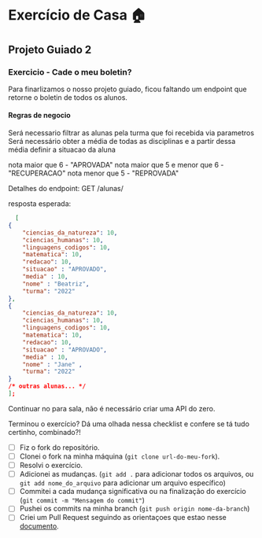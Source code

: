 # Exercício de Casa 🏠 

## Projeto Guiado 2

### Exercicio - Cade o meu boletin?

Para finarlizamos o nosso projeto guiado, ficou faltando um endpoint que retorne o boletin de todos os alunos.

#### Regras de negocio

Será necessario filtrar as alunas pela turma que foi recebida via parametros
Será necessário obter a média de todas as disciplinas e a partir dessa média definir a situacao da aluna

nota maior que 6 - "APROVADA"
nota maior que 5 e menor que 6 - "RECUPERACAO"
nota menor que 5 - "REPROVADA"

Detalhes do endpoint:
GET /alunas/

resposta esperada:

```json
  [
{
    "ciencias_da_natureza": 10,
    "ciencias_humanas": 10,
    "linguagens_codigos": 10,
    "matematica": 10,
    "redacao": 10,
    "situacao" : "APROVADO",
    "media" : 10,
    "nome" : "Beatriz",
    "turma": "2022"
},
{
    "ciencias_da_natureza": 10,
    "ciencias_humanas": 10,
    "linguagens_codigos": 10,
    "matematica": 10,
    "redacao": 10,
    "situacao" : "APROVADO",
    "media" : 10,
    "nome" : "Jane" ,
    "turma": "2022"
}
/* outras alunas... */
];
```

Continuar no para sala, não é necessário criar uma API do zero.

Terminou o exercício? Dá uma olhada nessa checklist e confere se tá tudo certinho, combinado?!

- [ ] Fiz o fork do repositório.
- [ ] Clonei o fork na minha máquina (`git clone url-do-meu-fork`).
- [ ] Resolvi o exercício.
- [ ] Adicionei as mudanças. (`git add .` para adicionar todos os arquivos, ou `git add nome_do_arquivo` para adicionar um arquivo específico)
- [ ] Commitei a cada mudança significativa ou na finalização do exercício (`git commit -m "Mensagem do commit"`)
- [ ] Pushei os commits na minha branch (`git push origin nome-da-branch`)
- [ ] Criei um Pull Request seguindo as orientaçoes que estao nesse [documento](https://github.com/mflilian/repo-example/blob/main/exercicios/para-casa/instrucoes-pull-request.md).
